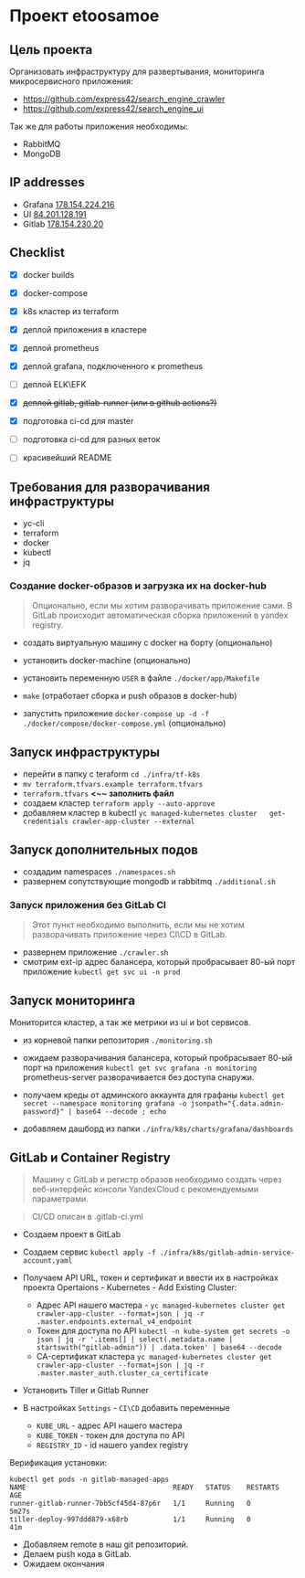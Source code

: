 # Проект etoosamoe

## Цель проекта

Организовать инфраструктуру для развертывания, мониторинга микросервисного приложения:  
 - https://github.com/express42/search_engine_crawler
 - https://github.com/express42/search_engine_ui

Так же для работы приложения необходимы:  
- RabbitMQ
- MongoDB

## IP addresses

 - Grafana [178.154.224.216](http://178.154.224.216)
 - UI [84.201.128.191](http://84.201.128.191/)
 - Gitlab [178.154.230.20](http://178.154.230.20)

## Checklist

 - [x] docker builds  
 - [x] docker-compose  
 - [x] k8s кластер из terraform  
 - [x] деплой приложения в кластере    
 - [x] деплой prometheus
 - [x] деплой grafana, подключенного к prometheus
 - [ ] деплой ELK\EFK  
 - [x] ~~деплой gitlab, gitlab-runner  (или в github actions?)~~
 - [x] подготовка ci-cd для master
 - [ ] подготовка ci-cd для разных веток  
 - [ ] красивейший README  


## Требования для разворачивания инфраструктуры
 
 - yc-cli
 - terraform
 - docker
 - kubectl
 - jq

### Создание docker-образов и загрузка их на docker-hub

> Опционально, если мы хотим разворачивать приложение сами. В GitLab происходит автоматическая сборка приложений в yandex registry.

 - создать виртуальную машину с docker на борту (опционально)
 - установить docker-machine (опционально)
 - установить переменную ``USER`` в файле ``./docker/app/Makefile``
 - ``make`` (отработает сборка и push образов в docker-hub)
 
 - запустить приложение ``docker-compose up -d -f ./docker/compose/docker-compose.yml``  (опционально)


## Запуск инфраструктуры

 - перейти в папку с teraform ``cd ./infra/tf-k8s``  
 - ``mv terraform.tfvars.example terraform.tfvars``  
 - ``terraform.tfvars`` **<~~ заполнить файл**  
 - создаем кластер ``terraform apply --auto-approve``  
 - добавляем кластер в kubectl ``yc managed-kubernetes cluster   get-credentials crawler-app-cluster --external``  
  
## Запуск дополнительных подов 

 - создадим namespaces ``./namespaces.sh``  
 - развернем сопутствующие mongodb и rabbitmq ``./additional.sh``  

### Запуск приложения без GitLab CI

> Этот пункт необходимо выполнить, если мы не хотим разворачивать приложение через CI\CD в GitLab.  
 - развернем приложение ``./crawler.sh``
 - смотрим ext-ip адрес балансера, который пробрасывает 80-ый порт приложение ``kubectl get svc ui -n prod``  

## Запуск мониторинга

Мониторится кластер, а так же метрики из ui и bot сервисов.  

 - из корневой папки репозитория ``./monitoring.sh``  
 - ожидаем разворачивания балансера, который пробрасывает 80-ый порт на приложения ``kubectl get svc grafana -n monitoring``  
  prometheus-server разворачивается без доступа снаружи.

  - получаем креды от админского аккаунта для графаны ``kubectl get secret --namespace monitoring grafana -o jsonpath="{.data.admin-password}" | base64 --decode ; echo``
  - добавляем дашборд из папки ``./infra/k8s/charts/grafana/dashboards``

## GitLab и Container Registry

> Машину с GitLab и регистр образов необходимо создать через веб-интерфейс консоли YandexCloud с рекомендуемыми параметрами. 

> CI/CD описан в .gitlab-ci.yml
 - Создаем проект в GitLab
 - Создаем сервис ``kubectl apply -f ./infra/k8s/gitlab-admin-service-account.yaml``
 - Получаем API URL, токен и сертификат и ввести их в настройках проекта Opertaions - Kubernetes - Add Existing Cluster:  
   - Адрес API нашего мастера - ``yc managed-kubernetes cluster get crawler-app-cluster --format=json | jq -r .master.endpoints.external_v4_endpoint``  
   - Токен для доступа по API ``kubectl -n kube-system get secrets -o json | jq -r '.items[] | select(.metadata.name | startswith("gitlab-admin")) | .data.token' | base64 --decode``  
   - CA-сертификат кластера ``yc managed-kubernetes cluster get crawler-app-cluster --format=json | jq -r .master.master_auth.cluster_ca_certificate``  

 - Установить Tiller и Gitlab Runner 
 - В настройках ``Settings`` - ``CI\CD`` добавить переменные
   - ``KUBE_URL`` - адрес API нашего мастера
   - ``KUBE_TOKEN`` - токен для доступа по API
   - ``REGISTRY_ID`` - id нашего yandex registry
  
  Верификация установки:
  ```
  kubectl get pods -n gitlab-managed-apps
NAME                                    READY   STATUS    RESTARTS   AGE
runner-gitlab-runner-7bb5cf45d4-87p6r   1/1     Running   0          5m27s
tiller-deploy-997ddd879-x68rb           1/1     Running   0          41m
```
 - Добавляем remote в наш git репозиторий.
 - Делаем push кода в GitLab.
 - Ожидаем окончания

